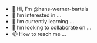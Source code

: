 - 👋 Hi, I’m @hans-werner-bartels
- 👀 I’m interested in ...
- 🌱 I’m currently learning ...
- 💞️ I’m looking to collaborate on ...
- 📫 How to reach me ...

<!---
hans-werner-bartels is a ✨ special ✨ repository because its `README.md` (this file) appears on your GitHub profile.
You can click the Preview link to take a look at your changes.
--->
